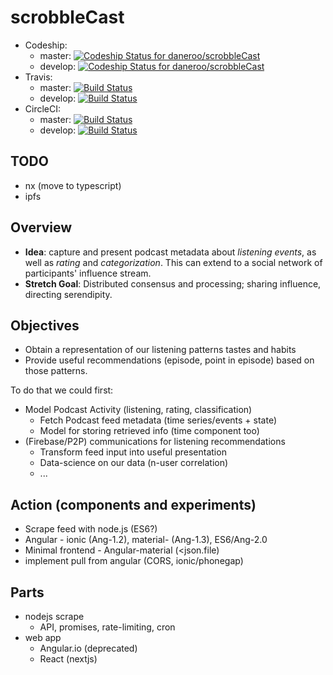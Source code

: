 # scrobbleCast

- Codeship:
  - master: [![Codeship Status for daneroo/scrobbleCast](https://app.codeship.com/projects/b7551137-f057-4a12-807a-7a8ae23bddab/status?branch=master)](https://app.codeship.com/projects/434233)
  - develop: [![Codeship Status for daneroo/scrobbleCast](https://app.codeship.com/projects/b7551137-f057-4a12-807a-7a8ae23bddab/status?branch=develop)](https://app.codeship.com/projects/434233)
- Travis:
  - master: [![Build Status](https://travis-ci.org/daneroo/scrobbleCast.svg?branch=master)](https://travis-ci.org/daneroo/scrobbleCast)
  - develop: [![Build Status](https://travis-ci.org/daneroo/scrobbleCast.svg?branch=develop)](https://travis-ci.org/daneroo/scrobbleCast)
- CircleCI:
  - master: [![Build Status](https://circleci.com/gh/daneroo/scrobbleCast.svg?&style=shield)](https://circleci.com/gh/daneroo/scrobbleCast)
  - develop: [![Build Status](https://circleci.com/gh/daneroo/scrobbleCast/tree/develop.svg?style=shield)](https://circleci.com/gh/daneroo/scrobbleCast)

## TODO

- nx (move to typescript)
- ipfs

## Overview

- __Idea__: capture and present podcast metadata about *listening events*, as well as *rating* and *categorization*. This can extend to a social network of participants' influence stream.
- __Stretch Goal__: Distributed consensus and processing; sharing influence, directing serendipity.

## Objectives

- Obtain a representation of our listening patterns tastes and habits
- Provide useful recommendations (episode, point in episode) based on those patterns.

To do that we could first:

- Model Podcast Activity (listening, rating, classification)
  - Fetch Podcast feed metadata (time series/events + state)
  - Model for storing retrieved info (time component too)
- (Firebase/P2P) communications for listening recommendations
  - Transform feed input into useful presentation
  - Data-science on our data (n-user correlation)
  - ...

## Action (components and experiments)

- Scrape feed with node.js (ES6?)
- Angular - ionic (Ang-1.2), material- (Ang-1.3), ES6/Ang-2.0
- Minimal frontend - Angular-material (<json.file)
- implement pull from angular (CORS, ionic/phonegap)

## Parts

- nodejs scrape
  - API, promises, rate-limiting, cron
- web app
  - Angular.io (deprecated)
  - React (nextjs)
  